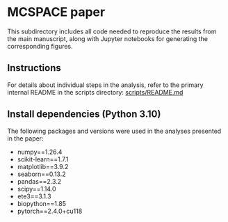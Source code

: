 # MCSPACE paper
This subdirectory includes all code needed to reproduce the results from the main manuscript, along with Jupyter notebooks for generating the corresponding figures.

## Instructions
For details about individual steps in the analysis, refer to the primary internal README in the scripts directory: [scripts/README.md](./scripts/README.md)

## Install dependencies (Python 3.10)
The following packages and versions were used in the analyses presented in the paper:
* numpy==1.26.4
* scikit-learn==1.7.1
* matplotlib==3.9.2
* seaborn==0.13.2
* pandas==2.3.2
* scipy==1.14.0
* ete3==3.1.3
* biopython==1.85
* pytorch==2.4.0+cu118

